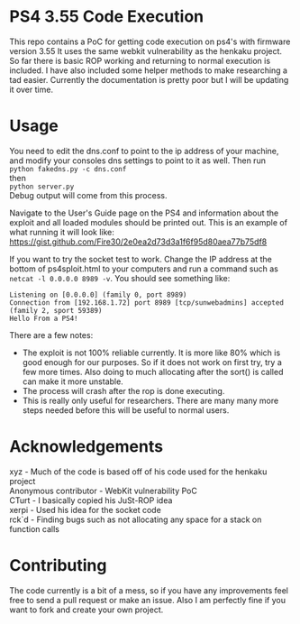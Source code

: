 PS4 3.55 Code Execution
==============
This repo contains a PoC for getting code execution on ps4's with firmware version 3.55 It uses the same webkit vulnerability as the henkaku project. So far there is basic ROP working and returning to normal execution is included. I have also included some helper methods to make researching a tad easier. Currently the documentation is pretty poor but I will  be updating it over time.

Usage
==============
You need to edit the dns.conf to point to the ip address of your machine, and modify your consoles dns settings to point to it as well. Then run  
`python fakedns.py -c dns.conf`  
then  
`python server.py`  
Debug output will come from this process.  

Navigate to the User's Guide page on the PS4 and information about the exploit and all loaded modules should be printed out. This is an example of what running it will look like:
https://gist.github.com/Fire30/2e0ea2d73d3a1f6f95d80aea77b75df8

If you want to try the socket test to work. Change the IP address at the bottom of ps4sploit.html to your computers and run a command such as `netcat -l 0.0.0.0 8989 -v`. You should see something like:
```
Listening on [0.0.0.0] (family 0, port 8989)
Connection from [192.168.1.72] port 8989 [tcp/sunwebadmins] accepted (family 2, sport 59389)
Hello From a PS4!
```

There are a few notes:
* The exploit is not 100% reliable currently. It is more like 80% which is good enough for our purposes. So if it does not work on first try, try a few more times. Also doing to much allocating after the sort() is called can make it more unstable.
* The process will crash after the rop is done executing.
* This is really only useful for researchers. There are many many more steps needed before this will be useful to normal users.

Acknowledgements
================
xyz - Much of the code is based off of his code used for the henkaku project  
Anonymous contributor - WebKit vulnerability PoC  
CTurt - I basically copied his JuSt-ROP idea  
xerpi - Used his idea for the socket code  
rck\`d - Finding bugs such as not allocating any space for a stack on function calls


Contributing
================
The code currently is a bit of a mess, so if you have any improvements feel free to send a pull request or make an issue. Also I am perfectly fine if you want to fork and create your own project.
